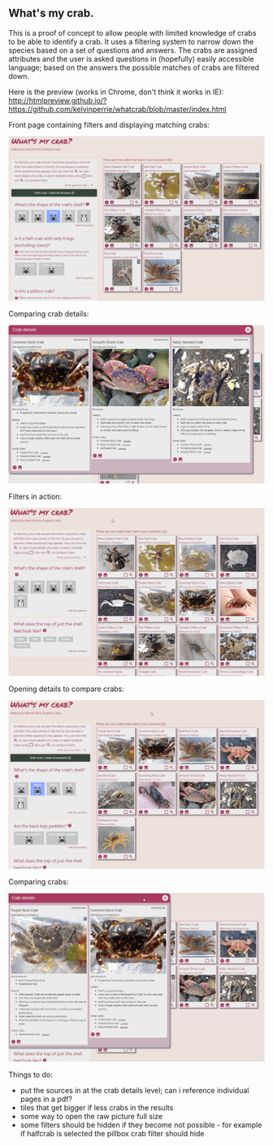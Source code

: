 ## What's my crab.

This is a proof of concept to allow people with limited knowledge of crabs to be able to identify a crab. It uses a filtering system to narrow down the species based on a set of questions and answers. The crabs are assigned attributes and the user is asked questions in (hopefully) easily accessible language; based on the answers the possible matches of crabs are filtered down.

Here is the preview (works in Chrome, don't think it works in IE):
http://htmlpreview.github.io/?https://github.com/kelvinperrie/whatcrab/blob/master/index.html


Front page containing filters and displaying matching crabs:

![Example 1](examples/example04-filtering.png?raw=true "Example of front page")

Comparing crab details:

![Example 2](examples/example05-viewingdetails.png?raw=true "Example of comparing details")

Filters in action:

![Example 3](examples/example01-filters.gif?raw=true "Filters in action")


Opening details to compare crabs:

![Example 4](examples/example02-details.gif?raw=true "Opening details")


Comparing crabs:

![Example 5](examples/example03-details.gif?raw=true "Comparing crab details")

Things to do:
* put the sources in at the crab details level; can i reference individual pages in a pdf?
* tiles that get bigger if less crabs in the results
* some way to open the raw picture full size
* some filters should be hidden if they become not possible - for example if halfcrab is selected the pillbox crab filter should hide

